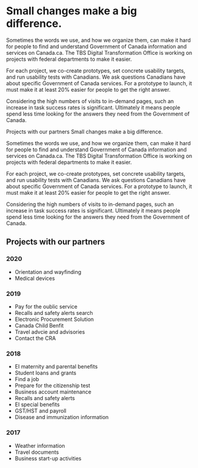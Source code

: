 # Small changes make a big difference.

Sometimes the words we use, and how we organize them, can make it hard for people to find and understand Government of Canada information and services on Canada.ca. The TBS Digital Transformation Office is working on projects with federal departments to make it easier.

For each project, we co-create prototypes, set concrete usability targets, and run usability tests with Canadians. We ask questions Canadians have about specific Government of Canada services. For a prototype to launch, it must make it at least 20% easier for people to get the right answer.

Considering the high numbers of visits to in-demand pages, such an increase in task success rates is significant. Ultimately it means people spend less time looking for the answers they need from the Government of Canada.

Projects with our partners
Small changes make a big difference.

Sometimes the words we use, and how we organize them, can make it hard for people to find and understand Government of Canada information and services on Canada.ca. The TBS Digital Transformation Office is working on projects with federal departments to make it easier.

For each project, we co-create prototypes, set concrete usability targets, and run usability tests with Canadians. We ask questions Canadians have about specific Government of Canada services. For a prototype to launch, it must make it at least 20% easier for people to get the right answer.

Considering the high numbers of visits to in-demand pages, such an increase in task success rates is significant. Ultimately it means people spend less time looking for the answers they need from the Government of Canada.

## Projects with our partners

### 2020 
- Orientation and wayfinding 
- Medical devices 
### 2019 
- Pay for the oublic service 
- Recalls and safety alerts search 
- Electronic Procurement Solution 
- Canada Child Benfit 
- Travel advcie and advisories 
- Contact the CRA 
### 2018
- EI maternity and parental benefits
- Student loans and grants
- Find a job
- Prepare for the citizenship test
- Business account maintenance
- Recalls and safety alerts
- EI special benefits
- GST/HST and payroll
- Disease and immunization information 
### 2017
- Weather information
- Travel documents 
- Business start-up activities 
